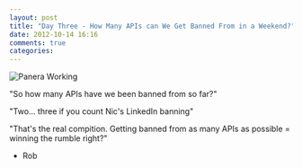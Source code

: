 ```yaml
---
layout: post
title: "Day Three - How Many APIs can We Get Banned From in a Weekend?"
date: 2012-10-14 16:16
comments: true
categories:
---
```


![Panera Working](/images/photo3.jpg)

"So how many APIs have we been banned from so far?"

"Two... three if you count Nic's LinkedIn banning"

"That's the real compition. Getting banned from as many APIs as possible = winning the rumble right?"

- Rob
